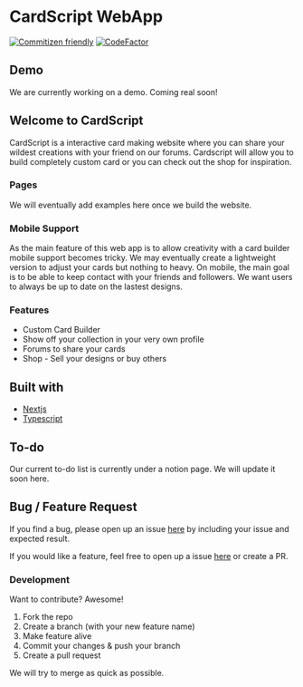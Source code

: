 # CardScript WebApp

[![Commitizen friendly](https://img.shields.io/badge/commitizen-friendly-brightgreen.svg)](http://commitizen.github.io/cz-cli/)
[![CodeFactor](https://www.codefactor.io/repository/github/slashtp3/quanty/badge)](https://www.codefactor.io/repository/github/ChrisMayfie/cardwebsite)

## Demo

We are currently working on a demo. Coming real soon!

## Welcome to CardScript

CardScript is a interactive card making website where you can share your wildest creations with your friend on our forums. Cardscript will allow you to build completely custom card or you can check out the shop for inspiration.

### Pages

We will eventually add examples here once we build the website.

### Mobile Support

As the main feature of this web app is to allow creativity with a card builder mobile support becomes tricky. We may eventually create a lightweight version to adjust your cards but nothing to heavy.
On mobile, the main goal is to be able to keep contact with your friends and followers. We want users to always be up to date on the lastest designs.

### Features

- Custom Card Builder
- Show off your collection in your very own profile
- Forums to share your cards
- Shop - Sell your designs or buy others

## Built with

- [Nextjs](https://nextjs.org/)
- [Typescript](https://www.typescriptlang.org/)

## To-do

Our current to-do list is currently under a notion page. We will update it soon here.

## Bug / Feature Request

If you find a bug, please open up an issue [here](https://github.com/ChrisMayfie/cardwebsite/issues/new) by including your issue and expected result.

If you would like a feature, feel free to open up a issue [here](https://github.com/ChrisMayfie/cardwebsite/issues/new) or create a PR.

### Development
Want to contribute? Awesome!

1. Fork the repo
2. Create a branch (with your new feature name)
3. Make feature alive
4. Commit your changes & push your branch
5. Create a pull request

We will try to merge as quick as possible.
